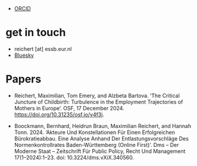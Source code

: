 

- [ORCID](https://orcid.org/0009-0003-8352-7288) 

# get in touch
- reichert [at] essb.eur.nl
- [Bluesky](https://bsky.app/profile/mischewu.bsky.social)


# Papers
- Reichert, Maximilian, Tom Emery, and Alzbeta Bartova. ‘The Critical Juncture of Childbirth: Turbulence in the Employment Trajectories of Mothers in Europe’. OSF, 17 December 2024. https://doi.org/10.31235/osf.io/y4f3j.

- Boockmann, Bernhard, Heidrun Braun, Maximilian Reichert, and Hannah Tonn. 2024. ‘Akteure Und Konstellationen Für Einen Erfolgreichen Bürokratieabbau. Eine Analyse Anhand Der Entlastungsvorschläge Des Normenkontrollrates Baden-Württemberg (Online First)’. Dms – Der Moderne Staat – Zeitschrift Für Public Policy, Recht Und Management 17(1–2024):1–23. doi: 10.3224/dms.vXiX.340560.
